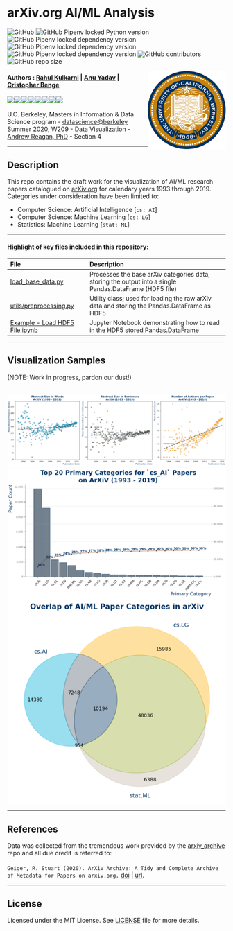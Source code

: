 arXiv.org AI/ML Analysis
==========================================================

![GitHub](https://img.shields.io/github/license/cbenge509/arxiv-ai-analysis) ![GitHub Pipenv locked Python version](https://img.shields.io/github/pipenv/locked/python-version/cbenge509/arxiv-ai-analysis) ![GitHub Pipenv locked dependency version](https://img.shields.io/github/pipenv/locked/dependency-version/cbenge509/arxiv-ai-analysis/pandas) ![GitHub Pipenv locked dependency version](https://img.shields.io/github/pipenv/locked/dependency-version/cbenge509/arxiv-ai-analysis/h5py) ![GitHub Pipenv locked dependency version](https://img.shields.io/github/pipenv/locked/dependency-version/cbenge509/arxiv-ai-analysis/spacy) ![GitHub contributors](https://img.shields.io/github/contributors/cbenge509/arxiv-ai-analysis) ![GitHub repo size](https://img.shields.io/github/repo-size/cbenge509/arxiv-ai-analysis)

<img align="right" width="180" src="./images/ucb.png"/>

#### Authors : [Rahul Kulkarni](https://www.linkedin.com/in/rahul-kulkarni-6544545/) | [Anu Yadav](https://www.linkedin.com/in/anuyadav1/) | [Cristopher Benge](https://cbenge509.github.io/)

[![](https://sourcerer.io/fame/cbenge509/cbenge509/arxiv-ai-analysis/images/0)](https://sourcerer.io/fame/cbenge509/cbenge509/arxiv-ai-analysis/links/0)[![](https://sourcerer.io/fame/cbenge509/cbenge509/arxiv-ai-analysis/images/1)](https://sourcerer.io/fame/cbenge509/cbenge509/arxiv-ai-analysis/links/1)[![](https://sourcerer.io/fame/cbenge509/cbenge509/arxiv-ai-analysis/images/2)](https://sourcerer.io/fame/cbenge509/cbenge509/arxiv-ai-analysis/links/2)[![](https://sourcerer.io/fame/cbenge509/cbenge509/arxiv-ai-analysis/images/3)](https://sourcerer.io/fame/cbenge509/cbenge509/arxiv-ai-analysis/links/3)[![](https://sourcerer.io/fame/cbenge509/cbenge509/arxiv-ai-analysis/images/4)](https://sourcerer.io/fame/cbenge509/cbenge509/arxiv-ai-analysis/links/4)[![](https://sourcerer.io/fame/cbenge509/cbenge509/arxiv-ai-analysis/images/5)](https://sourcerer.io/fame/cbenge509/cbenge509/arxiv-ai-analysis/links/5)[![](https://sourcerer.io/fame/cbenge509/cbenge509/arxiv-ai-analysis/images/6)](https://sourcerer.io/fame/cbenge509/cbenge509/arxiv-ai-analysis/links/6)[![](https://sourcerer.io/fame/cbenge509/cbenge509/arxiv-ai-analysis/images/7)](https://sourcerer.io/fame/cbenge509/cbenge509/arxiv-ai-analysis/links/7)


U.C. Berkeley, Masters in Information & Data Science program - [datascience@berkeley](https://datascience.berkeley.edu/) <br>
Summer 2020, W209 - Data Visualization - [Andrew Reagan, PhD](https://www.linkedin.com/in/andyreagan/) - Section 4

---

## Description

This repo contains the draft work for the visualization of AI/ML research papers catalogued on [arXiv.org](https://arxiv.org/) for calendary years 1993 through 2019.  Categories under consideration have been limited to:

 - Computer Science: Artificial Intelligence [``cs: AI``]
 - Computer Science: Machine Learning [``cs: LG``]
 - Statistics: Machine Learning [``stat: ML``] 

---

#### Highlight of key files included in this repository:

  |File | Description |
  |:----|:------------|
  |[load_base_data.py](load_base_data.py)| Processes the base arXiv categories data, storing the output into a single Pandas.DataFrame (HDF5 file) |
  |[utils/preprocessing.py](utils/preprocessing.py)| Utility class; used for loading the raw arXiv data and storing the Pandas.DataFrame as HDF5 |
  |[Example - Load HDF5 File.ipynb](Example%20-%20Load%20HDF5%20File.ipynb)| Jupyter Notebook demonstrating how to read in the HDF5 stored Pandas.DataFrame |

---

## Visualization Samples

(NOTE: Work in progress, pardon our dust!)

<br>

<img width="900" src="./images/eda_3.png"/>
<img width="900" src="./images/eda_2.png"/>
<img width="600" src="./images/eda_1.png" align="center"/>

<br>

---

## References

Data was collected from the tremendous work provided by the [arxiv_archive](https://github.com/staeiou/arxiv_archive/) repo and all due credit is referred to: <br><br>``Geiger, R. Stuart (2020). ArXiV Archive: A Tidy and Complete Archive of Metadata for Papers on arxiv.org.`` [doi](10.5281/zenodo.1463242) | [url](http://doi.org/10.5281/zenodo.1463242).

---

License
-------
Licensed under the MIT License. See [LICENSE](LICENSE.txt) file for more details.
